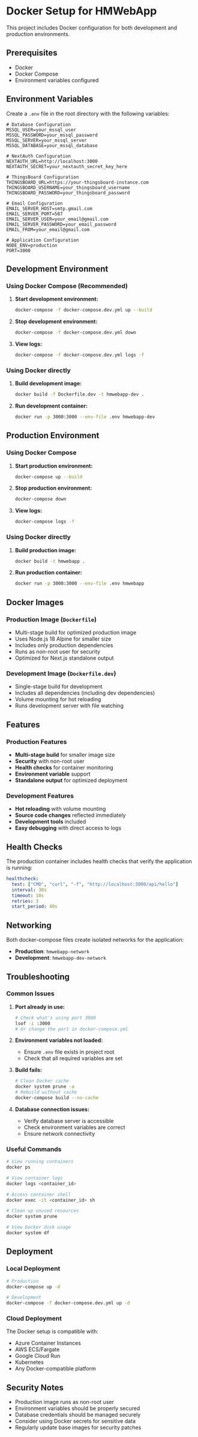 # Docker Setup for HMWebApp

This project includes Docker configuration for both development and production environments.

## Prerequisites

- Docker
- Docker Compose
- Environment variables configured

## Environment Variables

Create a `.env` file in the root directory with the following variables:

```env
# Database Configuration
MSSQL_USER=your_mssql_user
MSSQL_PASSWORD=your_mssql_password
MSSQL_SERVER=your_mssql_server
MSSQL_DATABASE=your_mssql_database

# NextAuth Configuration
NEXTAUTH_URL=http://localhost:3000
NEXTAUTH_SECRET=your_nextauth_secret_key_here

# ThingsBoard Configuration
THINGSBOARD_URL=https://your-thingsboard-instance.com
THINGSBOARD_USERNAME=your_thingsboard_username
THINGSBOARD_PASSWORD=your_thingsboard_password

# Email Configuration
EMAIL_SERVER_HOST=smtp.gmail.com
EMAIL_SERVER_PORT=587
EMAIL_SERVER_USER=your_email@gmail.com
EMAIL_SERVER_PASSWORD=your_email_password
EMAIL_FROM=your_email@gmail.com

# Application Configuration
NODE_ENV=production
PORT=3000
```

## Development Environment

### Using Docker Compose (Recommended)

1. **Start development environment:**

   ```bash
   docker-compose -f docker-compose.dev.yml up --build
   ```

2. **Stop development environment:**

   ```bash
   docker-compose -f docker-compose.dev.yml down
   ```

3. **View logs:**
   ```bash
   docker-compose -f docker-compose.dev.yml logs -f
   ```

### Using Docker directly

1. **Build development image:**

   ```bash
   docker build -f Dockerfile.dev -t hmwebapp-dev .
   ```

2. **Run development container:**
   ```bash
   docker run -p 3000:3000 --env-file .env hmwebapp-dev
   ```

## Production Environment

### Using Docker Compose

1. **Start production environment:**

   ```bash
   docker-compose up --build
   ```

2. **Stop production environment:**

   ```bash
   docker-compose down
   ```

3. **View logs:**
   ```bash
   docker-compose logs -f
   ```

### Using Docker directly

1. **Build production image:**

   ```bash
   docker build -t hmwebapp .
   ```

2. **Run production container:**
   ```bash
   docker run -p 3000:3000 --env-file .env hmwebapp
   ```

## Docker Images

### Production Image (`Dockerfile`)

- Multi-stage build for optimized production image
- Uses Node.js 18 Alpine for smaller size
- Includes only production dependencies
- Runs as non-root user for security
- Optimized for Next.js standalone output

### Development Image (`Dockerfile.dev`)

- Single-stage build for development
- Includes all dependencies (including dev dependencies)
- Volume mounting for hot reloading
- Runs development server with file watching

## Features

### Production Features

- **Multi-stage build** for smaller image size
- **Security** with non-root user
- **Health checks** for container monitoring
- **Environment variable** support
- **Standalone output** for optimized deployment

### Development Features

- **Hot reloading** with volume mounting
- **Source code changes** reflected immediately
- **Development tools** included
- **Easy debugging** with direct access to logs

## Health Checks

The production container includes health checks that verify the application is running:

```yaml
healthcheck:
  test: ["CMD", "curl", "-f", "http://localhost:3000/api/hello"]
  interval: 30s
  timeout: 10s
  retries: 3
  start_period: 40s
```

## Networking

Both docker-compose files create isolated networks for the application:

- **Production**: `hmwebapp-network`
- **Development**: `hmwebapp-dev-network`

## Troubleshooting

### Common Issues

1. **Port already in use:**

   ```bash
   # Check what's using port 3000
   lsof -i :3000
   # Or change the port in docker-compose.yml
   ```

2. **Environment variables not loaded:**

   - Ensure `.env` file exists in project root
   - Check that all required variables are set

3. **Build fails:**

   ```bash
   # Clean Docker cache
   docker system prune -a
   # Rebuild without cache
   docker-compose build --no-cache
   ```

4. **Database connection issues:**
   - Verify database server is accessible
   - Check environment variables are correct
   - Ensure network connectivity

### Useful Commands

```bash
# View running containers
docker ps

# View container logs
docker logs <container_id>

# Access container shell
docker exec -it <container_id> sh

# Clean up unused resources
docker system prune

# View Docker disk usage
docker system df
```

## Deployment

### Local Deployment

```bash
# Production
docker-compose up -d

# Development
docker-compose -f docker-compose.dev.yml up -d
```

### Cloud Deployment

The Docker setup is compatible with:

- Azure Container Instances
- AWS ECS/Fargate
- Google Cloud Run
- Kubernetes
- Any Docker-compatible platform

## Security Notes

- Production image runs as non-root user
- Environment variables should be properly secured
- Database credentials should be managed securely
- Consider using Docker secrets for sensitive data
- Regularly update base images for security patches
